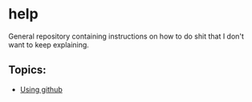 # help
General repository containing instructions on how to do shit that I don't want to keep explaining.

## Topics:
- [Using github](/github)
